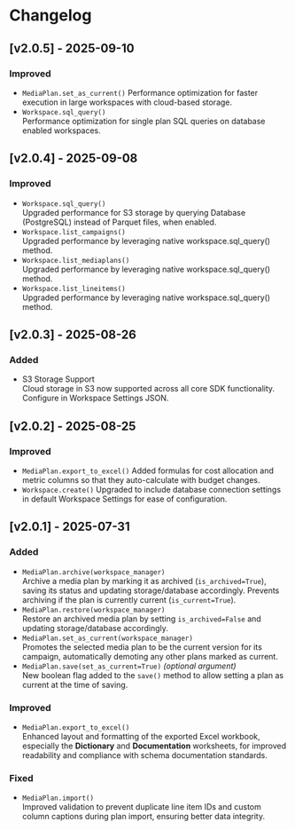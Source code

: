 # Changelog

## [v2.0.5] - 2025-09-10

### Improved
- `MediaPlan.set_as_current()`
  Performance optimization for faster execution in large workspaces with cloud-based storage.
- `Workspace.sql_query()`  
  Performance optimization for single plan SQL queries on database enabled workspaces.


## [v2.0.4] - 2025-09-08

### Improved
- `Workspace.sql_query()`  
  Upgraded performance for S3 storage by querying Database (PostgreSQL) instead of Parquet files, when enabled.
- `Workspace.list_campaigns()`  
  Upgraded performance by leveraging native workspace.sql_query() method. 
- `Workspace.list_mediaplans()`  
  Upgraded performance by leveraging native workspace.sql_query() method. 
- `Workspace.list_lineitems()`  
  Upgraded performance by leveraging native workspace.sql_query() method. 


## [v2.0.3] - 2025-08-26

### Added
- S3 Storage Support  
  Cloud storage in S3 now supported across all core SDK functionality. Configure in Workspace Settings JSON. 


## [v2.0.2] - 2025-08-25

### Improved
- `MediaPlan.export_to_excel()`
  Added formulas for cost allocation and metric columns so that they auto-calculate with budget changes.
- `Workspace.create()`
  Upgraded to include database connection settings in default Workspace Settings for ease of configuration.


## [v2.0.1] - 2025-07-31

### Added
- `MediaPlan.archive(workspace_manager)`  
  Archive a media plan by marking it as archived (`is_archived=True`), saving its status and updating storage/database accordingly. 
  Prevents archiving if the plan is currently current (`is_current=True`).
- `MediaPlan.restore(workspace_manager)`  
  Restore an archived media plan by setting `is_archived=False` and updating storage/database accordingly.
- `MediaPlan.set_as_current(workspace_manager)`  
  Promotes the selected media plan to be the current version for its campaign, automatically demoting any other plans marked as current.
- `MediaPlan.save(set_as_current=True)` *(optional argument)*  
  New boolean flag added to the `save()` method to allow setting a plan as current at the time of saving.

### Improved
- `MediaPlan.export_to_excel()`  
  Enhanced layout and formatting of the exported Excel workbook, especially the **Dictionary** and **Documentation** worksheets, for improved readability and compliance with schema documentation standards.

### Fixed
- `MediaPlan.import()`  
  Improved validation to prevent duplicate line item IDs and custom column captions during plan import, ensuring better data integrity.